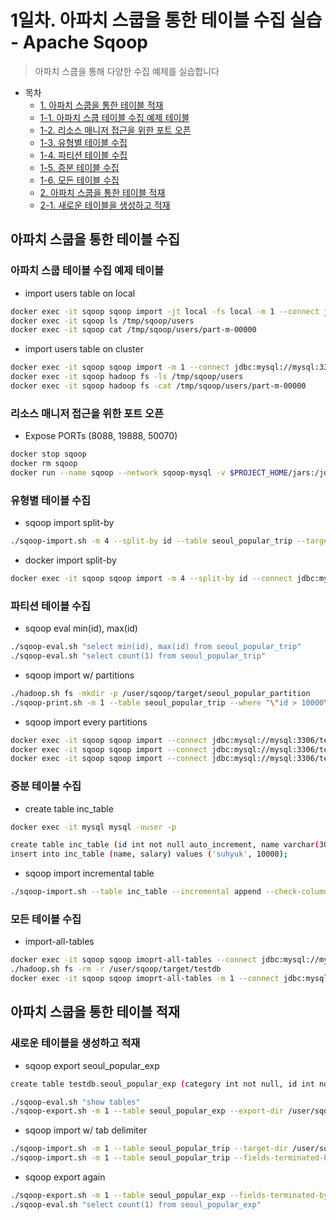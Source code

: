 # 1일차. 아파치 스쿱을 통한 테이블 수집 실습 - Apache Sqoop
> 아파치 스쿱을 통해 다양한 수집 예제를 실습합니다


- 목차
  * [1. 아파치 스쿱을 통한 테이블 적재](#아파치-스쿱을-통한-테이블-적재)
  * [1-1. 아파치 스쿱 테이블 수집 예제 테이블](#아파치-스쿱-테이블-수집-예제-테이블)
  * [1-2. 리소스 매니저 접근을 위한 포트 오픈](#리소스-매니저-접근을-위한-포트-오픈)
  * [1-3. 유형별 테이블 수집](#유형별-테이블-수집)
  * [1-4. 파티션 테이블 수집](#파티션-테이블-수집)
  * [1-5. 증분 테이블 수집](#증분-테이블-수집)
  * [1-6. 모든 테이블 수집](#모든-테이블-수집)
  * [2. 아파치 스쿱을 통한 테이블 적재](#아파치-스쿱을-통한-테이블-적재)
  * [2-1. 새로운 테이블을 생성하고 적재](#새로운-테이블을-생성하고-적재)


## 아파치 스쿱을 통한 테이블 수집

### 아파치 스쿱 테이블 수집 예제 테이블
* import users table on local
```bash
docker exec -it sqoop sqoop import -jt local -fs local -m 1 --connect jdbc:mysql://mysql:3306/testdb --username user --password pass --table users --target-dir /tmp/sqoop/users
docker exec -it sqoop ls /tmp/sqoop/users
docker exec -it sqoop cat /tmp/sqoop/users/part-m-00000
```
* import users table on cluster
```bash
docker exec -it sqoop sqoop import -m 1 --connect jdbc:mysql://mysql:3306/testdb --username user --password pass --table users --target-dir /tmp/sqoop/users
docker exec -it sqoop hadoop fs -ls /tmp/sqoop/users
docker exec -it sqoop hadoop fs -cat /tmp/sqoop/users/part-m-00000
```

### 리소스 매니저 접근을 위한 포트 오픈
* Expose PORTs (8088, 19888, 50070)
```bash
docker stop sqoop
docker rm sqoop
docker run --name sqoop --network sqoop-mysql -v $PROJECT_HOME/jars:/jdbc -p 8042:8042 -p 8088:8088 -p 19888:19888 -p 50070:50070 -dit psyoblade/data-engineer-intermediate-day1-sqoop
```


### 유형별 테이블 수집 
* sqoop import split-by
```bash
./sqoop-import.sh -m 4 --split-by id --table seoul_popular_trip --target-dir /home/sqoop/target/seoul_popular_trip_v1 --fields-terminated-by '\t'
```
* docker import split-by
```bash
docker exec -it sqoop sqoop import -m 4 --split-by id --connect jdbc:mysql://mysql:3306/testdb --table seoul_popular_trip --target-dir /home/sqoop/target/seoul_popular_trip_v2 --fields-terminated-by '\t' --delete-target-dir --verbose --username sqoop --password sqoop
```


### 파티션 테이블 수집
* sqoop eval min(id), max(id)
```bash
./sqoop-eval.sh "select min(id), max(id) from seoul_popular_trip"
./sqoop-eval.sh "select count(1) from seoul_popular_trip"
```
* sqoop import w/ partitions
```bash
./hadoop.sh fs -mkdir -p /user/sqoop/target/seoul_popular_partition
./sqoop-print.sh -m 1 --table seoul_popular_trip --where "\"id > 10000\"" --target-dir /user/sqoop/target/seoul_popular_partition/part=10000
```
* sqoop import every partitions
```bash
docker exec -it sqoop sqoop import --connect jdbc:mysql://mysql:3306/testdb --username user --password pass --delete-target-dir -m 1 --table seoul_popular_trip --where "id < 10000" --target-dir /user/sqoop/target/seoul_popular_partition/part=0
docker exec -it sqoop sqoop import --connect jdbc:mysql://mysql:3306/testdb --username user --password pass --delete-target-dir -m 1 --table seoul_popular_trip --where "id > 10001 and id < 20000" --target-dir /user/sqoop/target/seoul_popular_partition/part=10000
docker exec -it sqoop sqoop import --connect jdbc:mysql://mysql:3306/testdb --username user --password pass --delete-target-dir -m 1 --table seoul_popular_trip --where "id > 20001" --target-dir /user/sqoop/target/seoul_popular_partition/part=20000
```


### 증분 테이블 수집
* create table inc\_table
```bash
docker exec -it mysql mysql -uuser -p

create table inc_table (id int not null auto_increment, name varchar(30), salary int, primary key (id));
insert into inc_table (name, salary) values ('suhyuk', 10000);
```
* sqoop import incremental table
```bash
./sqoop-import.sh --table inc_table --incremental append --check-column id --last-value 0 --target-dir /user/sqoop/target/seoul_popular_inc
```


### 모든 테이블 수집
* import-all-tables
```bash
docker exec -it sqoop sqoop imoprt-all-tables --connect jdbc:mysql://mysql:3306/testdb --warehouse-dir /user/sqoop/target/testdb --username user --password pass
./hadoop.sh fs -rm -r /user/sqoop/target/testdb
docker exec -it sqoop sqoop imoprt-all-tables -m 1 --connect jdbc:mysql://mysql:3306/testdb --warehouse-dir /user/sqoop/target/testdb --username user --password pass
```



## 아파치 스쿱을 통한 테이블 적재

### 새로운 테이블을 생성하고 적재
* sqoop export seoul\_popular\_exp
```bash
create table testdb.seoul_popular_exp (category int not null, id int not null, name varchar(100), address varchar(100), naddress varchar(100), tel varchar(20), tag varchar(500)) character set utf8 collate utf8_general_ci;

./sqoop-eval.sh "show tables"
./sqoop-export.sh -m 1 --table seoul_popular_exp --export-dir /user/sqoop/target/seoul_popular_exp
```
* sqoop import w/ tab delimiter
```bash
./sqoop-import.sh -m 1 --table seoul_popular_trip --target-dir /user/sqoop/target/seoul_popular_trip
./sqoop-import.sh -m 1 --table seoul_popular_trip --fields-terminated-by '\t' --delete-target-dir --target-dir /user/sqoop/target/seoul_popular_trip
```
* sqoop export again
```bash
./sqoop-export.sh -m 1 --table seoul_popular_exp --fields-terminated-by '\t' --export-dir /user/sqoop/target/seoul_popular_trip
./sqoop-eval.sh "select count(1) from seoul_popular_exp"
```
